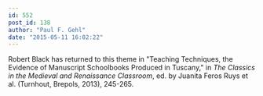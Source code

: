 ```yaml
---
id: 552
post_id: 138
author: "Paul F. Gehl"
date: "2015-05-11 16:02:22"
---
```

Robert Black has returned to this theme in "Teaching Techniques, the Evidence of Manuscript Schoolbooks Produced in Tuscany," in *The Classics in the Medieval and Renaissance Classroom*, ed. by Juanita Feros Ruys et al. (Turnhout, Brepols, 2013), 245-265.
